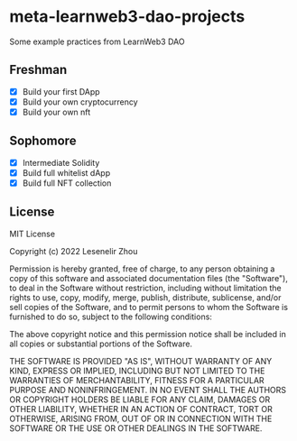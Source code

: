 # meta-learnweb3-dao-projects
Some example practices from LearnWeb3 DAO

## Freshman
- [x] Build your first DApp
- [x] Build your own cryptocurrency
- [x] Build your own nft

## Sophomore
- [x] Intermediate Solidity
- [x] Build full whitelist dApp
- [x] Build full NFT collection

## License

MIT License

Copyright (c) 2022 Lesenelir Zhou

Permission is hereby granted, free of charge, to any person obtaining a copy
of this software and associated documentation files (the "Software"), to deal
in the Software without restriction, including without limitation the rights
to use, copy, modify, merge, publish, distribute, sublicense, and/or sell
copies of the Software, and to permit persons to whom the Software is
furnished to do so, subject to the following conditions:

The above copyright notice and this permission notice shall be included in all
copies or substantial portions of the Software.

THE SOFTWARE IS PROVIDED "AS IS", WITHOUT WARRANTY OF ANY KIND, EXPRESS OR
IMPLIED, INCLUDING BUT NOT LIMITED TO THE WARRANTIES OF MERCHANTABILITY,
FITNESS FOR A PARTICULAR PURPOSE AND NONINFRINGEMENT. IN NO EVENT SHALL THE
AUTHORS OR COPYRIGHT HOLDERS BE LIABLE FOR ANY CLAIM, DAMAGES OR OTHER
LIABILITY, WHETHER IN AN ACTION OF CONTRACT, TORT OR OTHERWISE, ARISING FROM,
OUT OF OR IN CONNECTION WITH THE SOFTWARE OR THE USE OR OTHER DEALINGS IN THE
SOFTWARE.
